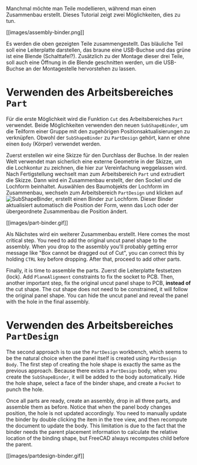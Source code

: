 Manchmal möchte man Teile modellieren, während man einen Zusammenbau erstellt. Dieses Tutorial zeigt zwei Möglichkeiten, dies zu tun.

[[images/assembly-binder.png]]

Es werden die oben gezeigten Teile zusammengestellt. Das bläuliche Teil soll eine Leiterplatte darstellen, das braune eine USB-Buchse und das grüne ist eine Blende (Schalttafel?). Zusätzlich zu der Montage dieser drei Teile, soll auch eine Öffnung in die Blende geschnitten werden, um die USB-Buchse an der Montagestelle hervorstehen zu lassen.

# Verwenden des Arbeitsbereiches `Part`

Für die erste Möglichkeit wird die Funktion `Cut` des Arbeitsbereiches `Part` verwendet. Beide Möglichkeiten verwenden den neuen `SubShapeBinder`, um die Teilform einer Gruppe mit den zugehörigen Positionsaktualisierungen zu verknüpfen. Obwohl der `SubShapeBinder` zu `PartDesign` gehört, kann er ohne einen `Body` (Körper) verwendet werden.

Zuerst erstellen wir eine Skizze für den Durchlass der Buchse. In der realen Welt verwendet man sicherlich eine externe Geometrie in der Skizze, um die Lochkontur zu zeichnen, die hier zur Vereinfachung weggelassen wird. Nach Fertigstellung wechselt man zum Arbeitsbereich `Part` und extrudiert die Skizze. Dann wird ein Zusammenbau erstellt, der den Sockel und die Lochform beinhaltet. Auswählen des Baumobjekts der Lochform im Zusammenbau, wechseln zum Arbeitsbereich `PartDesign` und klicken auf ![SubShapeBinder](../../FreeCAD/raw/LinkStage3/src/Mod/PartDesign/Gui/Resources/icons/PartDesign_SubShapeBinder.svg?sanitize=true), erstellt einen Binder zur Lochform. Dieser Binder aktualisiert automatisch die Position der Form, wenn das Loch oder der übergeordnete Zusammenbau die Position ändert.

[[images/part-binder.gif]]

Als Nächstes wird ein weiterer Zusammenbau erstellt. Here comes the most critical step. You need to add the original uncut panel shape to the assembly. When you drop to the assembly you'll probably getting error message like "Box cannot be dragged out of Cut", you can correct this by holding `CTRL` key before dropping. After that, proceed to add other parts.

Finally, it is time to assemble the parts. Zuerst die Leiterplatte festsetzen (lock). Add `PlaneAlignment` constraints to fix the socket to PCB. Then, another important step, fix the original uncut panel shape to PCB, **instead of** the cut shape. The cut shape does not need to be constrained, it will follow the original panel shape. You can hide the uncut panel and reveal the panel with the hole in the final assembly.

# Verwenden des Arbeitsbereiches `PartDesign`

The second approach is to use the `PartDesign` workbench, which seems to be the natural choice when the panel itself is created using `PartDesign Body`. The first step of creating the hole shape is exactly the same as the previous approach. Because there exists a `PartDesign` body, when you create the `SubShapeBinder`, it will be added to the body automatically. Hide the hole shape, select a face of the binder shape, and create a `Pocket` to punch the hole.

Once all parts are ready, create an assembly, drop in all three parts, and assemble them as before. Notice that when the panel body changes position, the hole is not updated accordingly. You need to manually update the binder by double clicking the item in the tree view, and then recompute the document to update the body. This limitation is due to the fact that the binder needs the parent placement information to calculate the relative location of the binding shape, but FreeCAD always recomputes child before the parent.

[[images/partdesign-binder.gif]]

